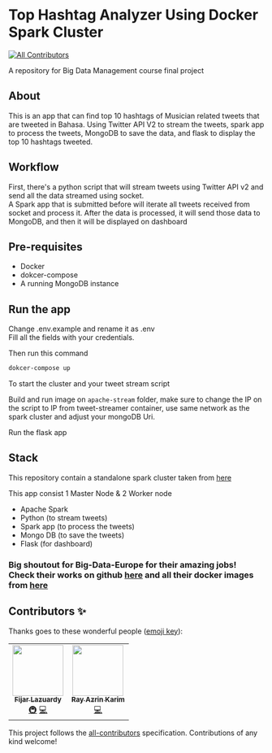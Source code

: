 # Top Hashtag Analyzer Using Docker Spark Cluster
<!-- ALL-CONTRIBUTORS-BADGE:START - Do not remove or modify this section -->
[![All Contributors](https://img.shields.io/badge/all_contributors-2-orange.svg?style=flat-square)](#contributors-)
<!-- ALL-CONTRIBUTORS-BADGE:END -->

A repository for Big Data Management course final project

## About

This is an app that can find top 10 hashtags of Musician related tweets that are tweeted in Bahasa. Using Twitter API V2 to stream the tweets, spark app to process the tweets, MongoDB to save the data, and flask to display the top 10 hashtags tweeted.

## Workflow

First, there's a python script that will stream tweets using Twitter API v2 and send all the data streamed using socket.  
A Spark app that is submitted before will iterate all tweets received from socket and process it. After the data is processed, it will send those data to MongoDB, and then it will be displayed on dashboard

## Pre-requisites

- Docker
- dokcer-compose
- A running MongoDB instance

## Run the app

Change .env.example and rename it as .env  
Fill all the fields with your credentials.  
  
Then run this command

```bash
dokcer-compose up
```

To start the cluster and your tweet stream script

Build and run image on ```apache-stream``` folder, make sure to change the IP on the script to IP from tweet-streamer container, use same network as the spark cluster and adjust your mongoDB Uri.  

Run the flask app

## Stack

This repository contain a standalone spark cluster taken from [here](https://github.com/big-data-europe/docker-spark)

This app consist 1 Master Node & 2 Worker node

- Apache Spark
- Python (to stream tweets)
- Spark app (to process the tweets)
- Mongo DB (to save the tweets)
- Flask (for dashboard)

### Big shoutout for Big-Data-Europe for their amazing jobs! Check their works on github [here](https://github.com/big-data-europe/) and all their docker images from [here](https://hub.docker.com/u/bde2020)
## Contributors ✨

Thanks goes to these wonderful people ([emoji key](https://allcontributors.org/docs/en/emoji-key)):

<!-- ALL-CONTRIBUTORS-LIST:START - Do not remove or modify this section -->
<!-- prettier-ignore-start -->
<!-- markdownlint-disable -->
<table>
  <tr>
    <td align="center"><a href="https://github.com/fijar-lazuardy"><img src="https://avatars0.githubusercontent.com/u/32705957?v=4" width="100px;" alt=""/><br /><sub><b>Fijar Lazuardy</b></sub></a><br /><a href="#infra-fijar-lazuardy" title="Infrastructure (Hosting, Build-Tools, etc)">🚇</a> <a href="https://github.com/fijar-lazuardy/pdb-7-spark-streaming/commits?author=fijar-lazuardy" title="Code">💻</a></td>
    <td align="center"><a href="http://razrinn.com"><img src="https://avatars1.githubusercontent.com/u/47453890?v=4" width="100px;" alt=""/><br /><sub><b>Ray Azrin Karim</b></sub></a><br /><a href="https://github.com/fijar-lazuardy/pdb-7-spark-streaming/commits?author=razrinn" title="Code">💻</a></td>
  </tr>
</table>

<!-- markdownlint-enable -->
<!-- prettier-ignore-end -->
<!-- ALL-CONTRIBUTORS-LIST:END -->

This project follows the [all-contributors](https://github.com/all-contributors/all-contributors) specification. Contributions of any kind welcome!
